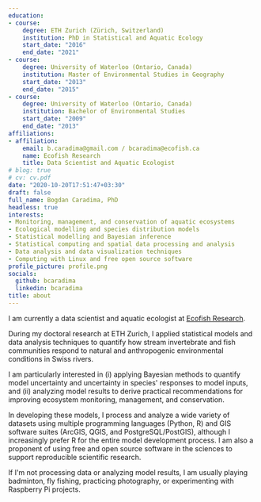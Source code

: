 ```yaml
---
education:
- course:
    degree: ETH Zurich (Zürich, Switzerland)
    institution: PhD in Statistical and Aquatic Ecology
    start_date: "2016"
    end_date: "2021"
- course:
    degree: University of Waterloo (Ontario, Canada)
    institution: Master of Environmental Studies in Geography
    start_date: "2013"
    end_date: "2015"
- course:
    degree: University of Waterloo (Ontario, Canada)
    institution: Bachelor of Environmental Studies
    start_date: "2009"
    end_date: "2013"
affiliations:
- affiliation:
    email: b.caradima@gmail.com / bcaradima@ecofish.ca
    name: Ecofish Research
    title: Data Scientist and Aquatic Ecologist
# blog: true
# cv: cv.pdf
date: "2020-10-20T17:51:47+03:30"
draft: false
full_name: Bogdan Caradima, PhD
headless: true
interests:
- Monitoring, management, and conservation of aquatic ecosystems
- Ecological modelling and species distribution models
- Statistical modelling and Bayesian inference
- Statistical computing and spatial data processing and analysis
- Data analysis and data visualization techniques
- Computing with Linux and free open source software
profile_picture: profile.png
socials:
  github: bcaradima
  linkedin: bcaradima
title: about
---
```


I am currently a data scientist and aquatic ecologist at [Ecofish Research](https://www.ecofishresearch.com/).

During my doctoral research at ETH Zurich, I applied statistical models and data analysis techniques to quantify how stream invertebrate and fish communities respond to natural and anthropogenic environmental conditions in Swiss rivers.

I am particularly interested in (i) applying Bayesian methods to quantify model uncertainty and uncertainty in species' responses to model inputs, and (ii) analyzing model results to derive practical recommendations for improving ecosystem monitoring, management, and conservation.

In developing these models, I process and analyze a wide variety of datasets using multiple programming languages (Python, R) and GIS software suites (ArcGIS, QGIS, and PostgreSQL/PostGIS), although I increasingly prefer R for the entire model development process. I am also a proponent of using free and open source software in the sciences to support reproducible scientific research.

If I'm not processing data or analyzing model results, I am usually playing badminton, fly fishing, practicing photography, or experimenting with Raspberry Pi projects.
